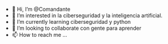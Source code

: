 - 👋 Hi, I’m @Comandante
- 👀 I’m interested in  la ciberseguridad y la inteligencia artificial.
- 🌱 I’m currently learning  ciberseguridad y python
- 💞️ I’m looking to collaborate  con gente  para aprender
- 📫 How to reach me ...

<!---
Centinela-droid/Centinela-droid is a ✨ special ✨ repository because its `README.md` (this file) appears on your GitHub profile.
You can click the Preview link to take a look at your changes.
--->

